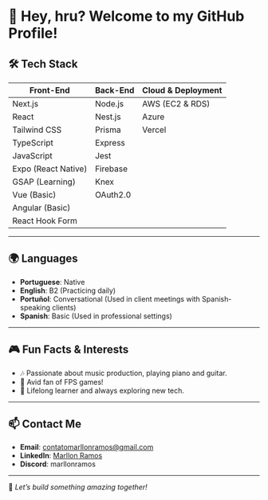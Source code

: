 # 🤠 Hey, hru? Welcome to my GitHub Profile! 

## 🛠️ Tech Stack

| **Front-End**            | **Back-End**           | **Cloud & Deployment** |
|--------------------------|------------------------|------------------------|
| Next.js                  | Node.js                | AWS (EC2 & RDS)       |
| React                    | Nest.js                | Azure                  |
| Tailwind CSS             | Prisma                 | Vercel                 |
| TypeScript               | Express                |                        |
| JavaScript               | Jest                   |                        |
| Expo (React Native)      | Firebase               |                        |
| GSAP (Learning)          | Knex                   |                        |
| Vue (Basic)              | OAuth2.0               |                        |
| Angular (Basic)          |                        |                        |
| React Hook Form          |                        |                        |

---


## 🌍 Languages
- **Portuguese**: Native  
- **English**: B2 (Practicing daily)  
- **Portuñol**: Conversational (Used in client meetings with Spanish-speaking clients) 
- **Spanish**: Basic (Used in professional settings) 


---

## 🎮 Fun Facts & Interests
- 🎶 Passionate about music production, playing piano and guitar.  
- 🔫 Avid fan of FPS games!  
- 🧠 Lifelong learner and always exploring new tech.

---

## 📫 Contact Me
- **Email**: [contatomarllonramos@gmail.com](mailto:contatomarllonramos@gmail.com)  
- **LinkedIn**: [Marllon Ramos](https://www.linkedin.com/in/marllonramos/)  
- **Discord**: marllonramos  

---

🚀 *Let’s build something amazing together!*
